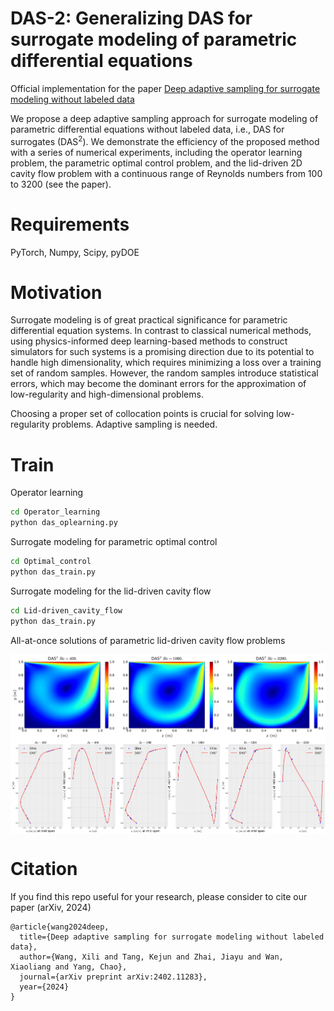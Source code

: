 # DAS-2: Generalizing DAS for surrogate modeling of parametric differential equations
 Official implementation for the paper [Deep adaptive sampling for surrogate modeling without labeled data](https://arxiv.org/abs/2402.11283)

We propose a deep adaptive sampling approach for surrogate modeling of parametric differential equations without labeled data, i.e., DAS for surrogates ($\text{DAS}^2$).
We demonstrate the efficiency of the proposed method with a series of numerical experiments, including the operator learning problem, the parametric optimal control problem,
and the lid-driven 2D cavity flow problem with a continuous range of Reynolds numbers from 100 to 3200 (see the paper). 


# Requirements

PyTorch, 
Numpy, 
Scipy,
pyDOE



# Motivation
Surrogate modeling is of great practical significance for parametric differential equation systems. In contrast to classical numerical methods, using physics-informed deep learning-based methods to construct simulators for such systems is a promising direction due to its potential to handle high dimensionality, which requires minimizing a loss over a training set of random samples. However, the random samples introduce statistical errors, which may become the dominant errors for the approximation of low-regularity and high-dimensional problems.

Choosing a proper set of collocation points is crucial for solving low-regularity problems. Adaptive sampling is needed.


# Train
Operator learning
```bash
cd Operator_learning
python das_oplearning.py
```

Surrogate modeling for parametric optimal control
```bash
cd Optimal_control
python das_train.py
```

Surrogate modeling for the lid-driven cavity flow
```bash
cd Lid-driven_cavity_flow
python das_train.py
```

All-at-once solutions of parametric lid-driven cavity flow problems

<img align="middle" src="./assets/ex2_all_at_once_ultra.png" alt="ldc_flow_sol" />

<img align="middle" src="./assets/ex2_ghia_all_ultra.png" alt="ldc_flow_sol" />



# Citation
If you find this repo useful for your research, please consider to cite our paper (arXiv, 2024)
```
@article{wang2024deep,
  title={Deep adaptive sampling for surrogate modeling without labeled data},
  author={Wang, Xili and Tang, Kejun and Zhai, Jiayu and Wan, Xiaoliang and Yang, Chao},
  journal={arXiv preprint arXiv:2402.11283},
  year={2024}
}
```
